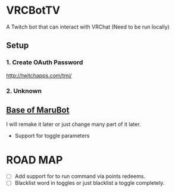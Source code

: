# VRCBotTV

A Twitch bot that can interact with VRChat (Need to be run locally)


## Setup
### 1. Create OAuth Password
http://twitchapps.com/tmi/

### 2. Unknown

## [Base of MaruBot](https://github.com/marukrap/MaruBot)
I will remake it later or just change many part of it later.

- Support for toggle parameters


# ROAD MAP
- [ ] Add support for to run command via points redeems.
- [ ] Blacklist word in toggles or just blacklist a toggle completely.
